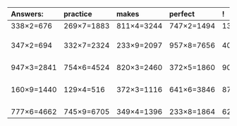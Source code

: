 | Answers: | practice | makes | perfect | ! |
| :--- | :--- | :--- | :--- | :--- |
| 338×2=676 | 269×7=1883 | 811×4=3244 | 747×2=1494 | 130×9=1170 | 
|   |   |   |   |   | 
|   |   |   |   |   | 
|   |   |   |   |   | 
| 347×2=694 | 332×7=2324 | 233×9=2097 | 957×8=7656 | 405×2=810 | 
|   |   |   |   |   | 
|   |   |   |   |   | 
|   |   |   |   |   | 
|   |   |   |   |   | 
| 947×3=2841 | 754×6=4524 | 820×3=2460 | 372×5=1860 | 907×7=6349 | 
|   |   |   |   |   | 
|   |   |   |   |   | 
|   |   |   |   |   | 
|   |   |   |   |   | 
| 160×9=1440 | 129×4=516 | 372×3=1116 | 641×6=3846 | 872×8=6976 | 
|   |   |   |   |   | 
|   |   |   |   |   | 
|   |   |   |   |   | 
|   |   |   |   |   | 
| 777×6=4662 | 745×9=6705 | 349×4=1396 | 233×8=1864 | 621×6=3726 | 
